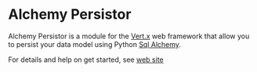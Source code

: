 # Alchemy Persistor


Alchemy Persistor is a module for the [Vert.x][2] web framework that allow you to persist your data
model using Python [Sql Alchemy][1].

For details and help on get started, see [web site][3]

[1]: http://www.sqlalchemy.org/
[2]: http://vertx.io
[3]: http://parroit.github.com/mod-alchemy-persistor/

